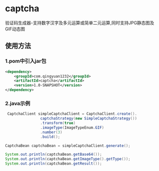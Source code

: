 # captcha
验证码生成器-支持数字汉字及多元运算或简单二元运算,同时支持JPG静态图及GIF动态图

## 使用方法
### 1.pom中引入jar包
``` xml
<dependency>
    <groupId>com.qingyuan1232</groupId>
    <artifactId>captcha</artifactId>
    <version>1.0-SNAPSHOT</version>
</dependency>
```
### 2.java示例
``` java
 CaptchaClient simpleCaptchaClient = CaptchaClient.create().
                captchaStrategy(new SimpleCaptchaStrategy())
                .transform(true)
                .imageType(ImageTypeEnum.GIF)
                .number(3)
                .build();

CaptchaBean captchaBean = simpleCaptchaClient.generate();

System.out.println(captchaBean.getBase64());
System.out.println(captchaBean.getImageType().getType());
System.out.println(captchaBean.getResult());
```
